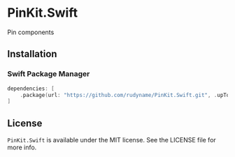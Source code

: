 # PinKit.Swift

Pin components

## Installation

### Swift Package Manager

```swift
dependencies: [
    .package(url: "https://github.com/rudyname/PinKit.Swift.git", .upToNextMajor(from: "1.0.0"))
]
```

## License

`PinKit.Swift` is available under the MIT license. See the LICENSE file for more info.
